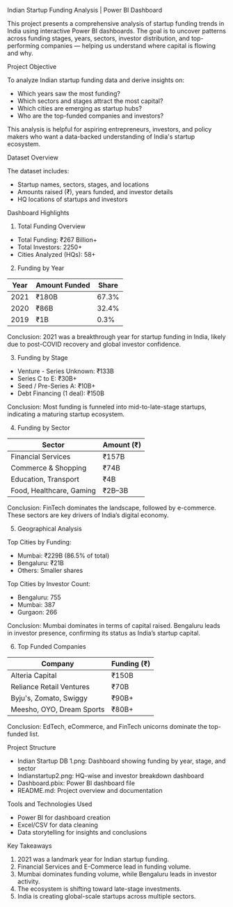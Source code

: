 

Indian Startup Funding Analysis | Power BI Dashboard

This project presents a comprehensive analysis of startup funding trends in India using interactive Power BI dashboards. The goal is to uncover patterns across funding stages, years, sectors, investor distribution, and top-performing companies — helping us understand where capital is flowing and why.

Project Objective

To analyze Indian startup funding data and derive insights on:

* Which years saw the most funding?
* Which sectors and stages attract the most capital?
* Which cities are emerging as startup hubs?
* Who are the top-funded companies and investors?

This analysis is helpful for aspiring entrepreneurs, investors, and policy makers who want a data-backed understanding of India's startup ecosystem.

Dataset Overview

The dataset includes:

* Startup names, sectors, stages, and locations
* Amounts raised (₹), years funded, and investor details
* HQ locations of startups and investors

Dashboard Highlights

1. Total Funding Overview

* Total Funding: ₹267 Billion+
* Total Investors: 2250+
* Cities Analyzed (HQs): 58+

2. Funding by Year

| Year | Amount Funded | Share |
| ---- | ------------- | ----- |
| 2021 | ₹180B         | 67.3% |
| 2020 | ₹86B          | 32.4% |
| 2019 | ₹1B           | 0.3%  |

Conclusion: 2021 was a breakthrough year for startup funding in India, likely due to post-COVID recovery and global investor confidence.

3. Funding by Stage

* Venture - Series Unknown: ₹133B
* Series C to E: ₹30B+
* Seed / Pre-Series A: ₹10B+
* Debt Financing (1 deal): ₹150B

Conclusion: Most funding is funneled into mid-to-late-stage startups, indicating a maturing startup ecosystem.

4. Funding by Sector

| Sector                   | Amount (₹) |
| ------------------------ | ---------- |
| Financial Services       | ₹157B      |
| Commerce & Shopping      | ₹74B       |
| Education, Transport     | ₹4B        |
| Food, Healthcare, Gaming | ₹2B–3B     |

Conclusion: FinTech dominates the landscape, followed by e-commerce. These sectors are key drivers of India’s digital economy.

5. Geographical Analysis

Top Cities by Funding:

* Mumbai: ₹229B (86.5% of total)
* Bengaluru: ₹21B
* Others: Smaller shares

Top Cities by Investor Count:

* Bengaluru: 755
* Mumbai: 387
* Gurgaon: 266

Conclusion: Mumbai dominates in terms of capital raised. Bengaluru leads in investor presence, confirming its status as India’s startup capital.

6. Top Funded Companies

| Company                   | Funding (₹) |
| ------------------------- | ----------- |
| Alteria Capital           | ₹150B       |
| Reliance Retail Ventures  | ₹70B        |
| Byju's, Zomato, Swiggy    | ₹90B+       |
| Meesho, OYO, Dream Sports | ₹80B+       |

Conclusion: EdTech, eCommerce, and FinTech unicorns dominate the top-funded list.

Project Structure

* Indian Startup DB 1.png: Dashboard showing funding by year, stage, and sector
* Indianstartup2.png: HQ-wise and investor breakdown dashboard
* Dashboard.pbix: Power BI dashboard file 
* README.md: Project overview and documentation

Tools and Technologies Used

* Power BI for dashboard creation
* Excel/CSV for data cleaning
* Data storytelling for insights and conclusions

Key Takeaways

1. 2021 was a landmark year for Indian startup funding.
2. Financial Services and E-Commerce lead in funding volume.
3. Mumbai dominates funding volume, while Bengaluru leads in investor activity.
4. The ecosystem is shifting toward late-stage investments.
5. India is creating global-scale startups across multiple sectors.




